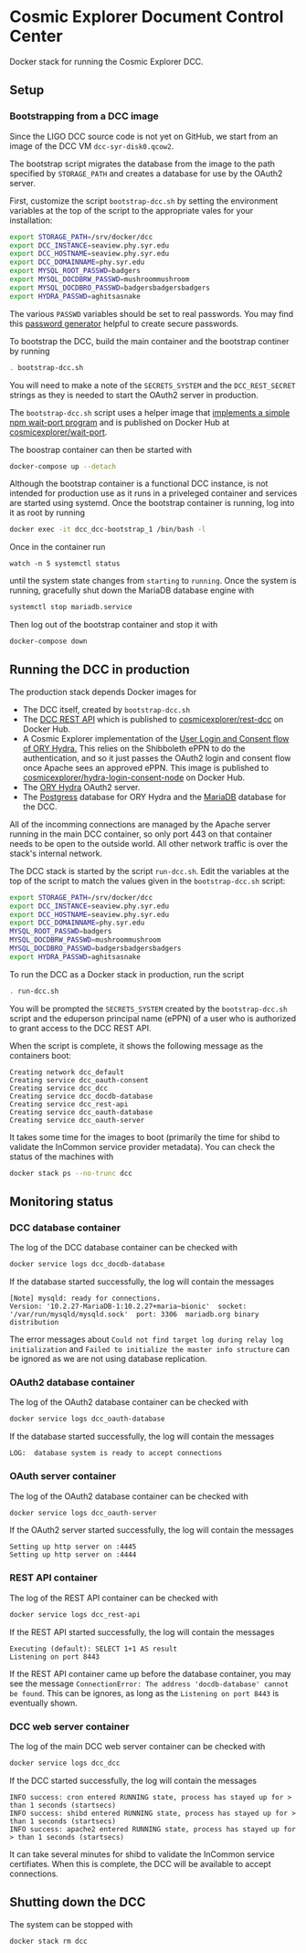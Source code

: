 # Cosmic Explorer Document Control Center

Docker stack for running the Cosmic Explorer DCC.

## Setup

### Bootstrapping from a DCC image

Since the LIGO DCC source code is not yet on GitHub, we start from an image of
the DCC VM `dcc-syr-disk0.qcow2`. 

The bootstrap script migrates the database from the image to the path
specified by `STORAGE_PATH` and creates a database for use by the OAuth2
server.

First, customize the script `bootstrap-dcc.sh` by setting the environment
variables at the top of the script to the appropriate vales for your
installation:
```sh
export STORAGE_PATH=/srv/docker/dcc
export DCC_INSTANCE=seaview.phy.syr.edu
export DCC_HOSTNAME=seaview.phy.syr.edu
export DCC_DOMAINNAME=phy.syr.edu
export MYSQL_ROOT_PASSWD=badgers
export MYSQL_DOCDBRW_PASSWD=mushroommushroom
export MYSQL_DOCDBRO_PASSWD=badgersbadgersbadgers
export HYDRA_PASSWD=aghitsasnake
```
The various `PASSWD` variables should be set to real passwords. 
You may find this [password generator](https://www.youtube.com/embed/EIyixC9NsLI?autoplay=1)
helpful to create secure passwords.

To bootstrap the DCC, build the main container and the bootstrap continer by
running
```sh
. bootstrap-dcc.sh
```
You will need to make a note of the `SECRETS_SYSTEM` and the `DCC_REST_SECRET`
strings as they is needed to start the OAuth2 server in production.

The `bootstrap-dcc.sh` script uses a helper image that [implements a simple
npm wait-port
program](https://github.com/cosmic-explorer/ce-it-infrastructure/tree/master/wait-port)
and is published on Docker Hub at
[cosmicexplorer/wait-port](https://cloud.docker.com/u/cosmicexplorer/repository/docker/cosmicexplorer/wait-port).

The boostrap container can then be started with
```sh
docker-compose up --detach
```
Although the bootstrap container is a functional DCC instance, is not intended
for production use as it runs in a priveleged container and services are
started using systemd. Once the bootstrap container is running, log into it as
root by running
```sh
docker exec -it dcc_dcc-bootstrap_1 /bin/bash -l
```
Once in the container run
```
watch -n 5 systemctl status
```
until the system state changes from `starting` to `running`. Once the system
is running, gracefully shut down the MariaDB database engine
with
```sh
systemctl stop mariadb.service
```
Then log out of the bootstrap container and stop it with
```sh
docker-compose down
```

## Running the DCC in production

The production stack depends Docker images for
 - The DCC itself, created by `bootstrap-dcc.sh`
 - The [DCC REST
   API](https://github.com/cosmic-explorer/ce-it-infrastructure/tree/master/rest-dcc)
   which is published to
   [cosmicexplorer/rest-dcc](https://cloud.docker.com/u/cosmicexplorer/repository/docker/cosmicexplorer/rest-dcc)
   on Docker Hub.
 - A Cosmic Explorer implementation of the [User Login and Consent flow of ORY
   Hydra.](https://github.com/cosmic-explorer/hydra-login-consent-node/tree/dcc)
   This relies on the Shibboleth ePPN to do the authentication, and so it just
   passes the OAuth2 login and consent flow once Apache sees an approved ePPN.
   This image is published to [cosmicexplorer/hydra-login-consent-node](https://cloud.docker.com/u/cosmicexplorer/repository/docker/cosmicexplorer/hydra-login-consent-node) on Docker Hub.
 - The [ORY Hydra](https://github.com/ory/hydra) OAuth2 server.
 - The [Postgress](https://hub.docker.com/_/postgres) database for ORY Hydra
   and the [MariaDB](https://hub.docker.com/_/mariadb) database for the DCC.

All of the incomming connections are managed by the Apache server running in
the main DCC container, so only port 443 on that container needs to be open to
the outside world. All other network traffic is over the stack's internal
network.

The DCC stack is started by the script `run-dcc.sh`. Edit the variables at the
top of the script to match the values given in the `bootstrap-dcc.sh` script:
```sh
export STORAGE_PATH=/srv/docker/dcc
export DCC_INSTANCE=seaview.phy.syr.edu
export DCC_HOSTNAME=seaview.phy.syr.edu
export DCC_DOMAINNAME=phy.syr.edu
MYSQL_ROOT_PASSWD=badgers
MYSQL_DOCDBRW_PASSWD=mushroommushroom
MYSQL_DOCDBRO_PASSWD=badgersbadgersbadgers
export HYDRA_PASSWD=aghitsasnake
```
To run the DCC as a Docker stack in production, run the script
```sh
. run-dcc.sh
```
You will be prompted the `SECRETS_SYSTEM` created by the `bootstrap-dcc.sh` script
and the eduperson principal name (ePPN) of a user who is authorized to grant
access to the DCC REST API.

When the script is complete, it shows the following message as the containers
boot:
```
Creating network dcc_default
Creating service dcc_oauth-consent
Creating service dcc_dcc
Creating service dcc_docdb-database
Creating service dcc_rest-api
Creating service dcc_oauth-database
Creating service dcc_oauth-server
```

It takes some time for the images to boot (primarily the time for shibd to
validate the InCommon service provider metadata). You can check the status
of the machines with
```sh
docker stack ps --no-trunc dcc
```

## Monitoring status

### DCC database container

The log of the DCC database container can be checked with
```sh
docker service logs dcc_docdb-database
```
If the database started successfully, the log will contain the messages
```
[Note] mysqld: ready for connections.
Version: '10.2.27-MariaDB-1:10.2.27+maria~bionic'  socket: '/var/run/mysqld/mysqld.sock'  port: 3306  mariadb.org binary distribution
```
The error messages about `Could not find target log during relay log
initialization` and `Failed to initialize the master info structure` can be
ignored as we are not using database replication.

### OAuth2 database container
The log of the OAuth2 database container can be checked with
```sh
docker service logs dcc_oauth-database
```
If the database started successfully, the log will contain the messages
```
LOG:  database system is ready to accept connections
```

### OAuth server container

The log of the OAuth2 database container can be checked with
```sh
docker service logs dcc_oauth-server
```
If the OAuth2 server started successfully, the log will contain the messages
```
Setting up http server on :4445
Setting up http server on :4444
```

### REST API container

The log of the REST API container can be checked with
```sh
docker service logs dcc_rest-api
```
If the REST API started successfully, the log will contain the messages
```
Executing (default): SELECT 1+1 AS result
Listening on port 8443
```
If the REST API container came up before the database container, you may see
the message `ConnectionError: The address 'docdb-database' cannot be found`.
This can be ignores, as long as the `Listening on port 8443` is eventually
shown.

### DCC web server container

The log of the main DCC web server container can be checked with
```sh
docker service logs dcc_dcc
```
If the DCC started successfully, the log will contain the messages
```
INFO success: cron entered RUNNING state, process has stayed up for > than 1 seconds (startsecs)
INFO success: shibd entered RUNNING state, process has stayed up for > than 1 seconds (startsecs)
INFO success: apache2 entered RUNNING state, process has stayed up for > than 1 seconds (startsecs)
```
It can take several minutes for shibd to validate the InCommon service
certifiates. When this is complete, the DCC will be available to accept
connections.

## Shutting down the DCC

The system can be stopped with
```sh
docker stack rm dcc
```
